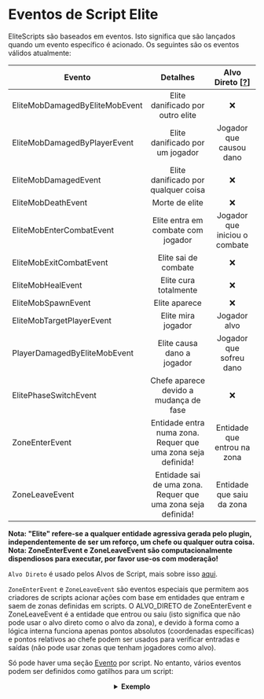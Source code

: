 # Eventos de Script Elite

EliteScripts são baseados em eventos. Isto significa que são lançados quando um evento específico é acionado. Os seguintes são os eventos válidos atualmente:

| Evento | Detalhes | Alvo Direto [[?]($language$/elitemobs/elitescript_targets.md)] |
| --- | :-: |:----------------------------------------------------------------:|
| EliteMobDamagedByEliteMobEvent | Elite danificado por outro elite |                                ❌                                 |
| EliteMobDamagedByPlayerEvent | Elite danificado por um jogador |                         Jogador que causou dano                          |
| EliteMobDamagedEvent | Elite danificado por qualquer coisa |                                ❌                                 |
| EliteMobDeathEvent | Morte de elite |                                ❌                                 |
| EliteMobEnterCombatEvent | Elite entra em combate com jogador |                         Jogador que iniciou o combate                         |
| EliteMobExitCombatEvent | Elite sai de combate |                                ❌                                 |
| EliteMobHealEvent | Elite cura totalmente |                                ❌                                 |
| EliteMobSpawnEvent | Elite aparece |                                ❌                                 |
| EliteMobTargetPlayerEvent | Elite mira jogador |                         Jogador alvo                          |
| PlayerDamagedByEliteMobEvent | Elite causa dano a jogador |                          Jogador que sofreu dano                          |
| ElitePhaseSwitchEvent | Chefe aparece devido a mudança de fase |                                ❌                                 |
| ZoneEnterEvent | Entidade entra numa zona. Requer que uma zona seja definida! | Entidade que entrou na zona                                 |
| ZoneLeaveEvent | Entidade sai de uma zona. Requer que uma zona seja definida! | Entidade que saiu da zona                                 |

**Nota: "Elite" refere-se a qualquer entidade agressiva gerada pelo plugin, independentemente de ser um reforço, um chefe ou qualquer outra coisa.**
**Nota: ZoneEnterEvent e ZoneLeaveEvent são computacionalmente dispendiosos para executar, por favor use-os com moderação!**

`Alvo Direto` é usado pelos Alvos de Script, mais sobre isso [aqui]($language$/elitemobs/elitescript_targets.md).

`ZoneEnterEvent` e `ZoneLeaveEvent` são eventos especiais que permitem aos criadores de scripts acionar ações com base em entidades que entram e saem de zonas definidas em scripts. O ALVO_DIRETO de ZoneEnterEvent e ZoneLeaveEvent é a entidade que entrou ou saiu (isto significa que não pode usar o alvo direto como o alvo da zona), e devido à forma como a lógica interna funciona apenas pontos absolutos (coordenadas específicas) e pontos relativos ao chefe podem ser usados para verificar entradas e saídas (não pode usar zonas que tenham jogadores como alvo).

Só pode haver uma seção [Evento]($language$/elitemobs/elitescript_events.md) por script. No entanto, vários eventos podem ser definidos como gatilhos para um script:

<div align="center">

<details> 

<summary><b>Exemplo</b></summary>

<div align="left">

```yaml
eliteScript:
  Example:
    Events:
    - EliteMobDamagedByPlayerEvent
    - EliteMobTargetPlayerEvent
    Actions:
    - action: PUSH
      Target:
        targetType: SELF
      vValue: 0,.3,0
    Cooldowns:
      local: 60
      global: 20
```

Este script faria o elite saltar quando atingido por um jogador ou quando mira um jogador.

</div>

</details>

</div>
